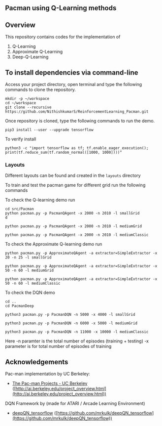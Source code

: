 ## Pacman using Q-Learning methods

## Overview

This repository contains codes for the implementation of 
1) Q-Learning
2) Approximate Q-Learning
3) Deep-Q-Learning



## To install dependencies via command-line

Access your project directory, open terminal and type the following commands to clone the repository.

```
mkdir -p ~/workspace
cd ~/workspace
git clone --recursive https://github.com/NithishkumarS/ReinforcementLearning_Pacman.git
```

Once repository is cloned, type the following commands to run the demo.

```
pip3 install --user --upgrade tensorflow
```
To verify install
```
python3 -c "import tensorflow as tf; tf.enable_eager_execution(); print(tf.reduce_sum(tf.random_normal([1000, 1000])))"
```

### Layouts
Different layouts can be found and created in the `layouts` directory


To train and test the pacman game for different grid run the following commands

To check the Q-learning demo run 
```
cd src/Pacman
python pacman.py -p PacmanQAgent -x 2000 -n 2010 -l smallGrid
d
```
```
python pacman.py -p PacmanQAgent -x 2000 -n 2010 -l mediumGrid
```
```
python pacman.py -p PacmanQAgent -x 2000 -n 2010 -l mediumClassic
```


To check the Approximate Q-learning demo run
```
python pacman.py -p ApproximateQAgent -a extractor=SimpleExtractor -x 20 -n 25 -l smallGrid
```
```
python pacman.py -p ApproximateQAgent -a extractor=SimpleExtractor -x 50 -n 60 -l mediumGrid
```
```
python pacman.py -p ApproximateQAgent -a extractor=SimpleExtractor -x 50 -n 60 -l mediumClassic
```

To check the DQN demo
```
cd ..
cd PacmanDeep

python3 pacman.py -p PacmanDQN -n 5000 -x 4000 -l smallGrid
```
```
python3 pacman.py -p PacmanDQN -n 6000 -x 5000 -l mediumGrid
```

```
python3 pacman.py -p PacmanDQN -n 11000 -x 10000 -l mediumClassic
```
Here -n paramter is the total number of episodes (training + testing)
     -x parameter is for total number of episodes of training

## Acknowledgements

Pac-man implementation by UC Berkeley:
* [The Pac-man Projects - UC Berkeley](http://ai.berkeley.edu/project_overview.html) ([http://ai.berkeley.edu/project_overview.html](http://ai.berkeley.edu/project_overview.html))


DQN Framework by  (made for ATARI / Arcade Learning Environment)
* [deepQN_tensorflow](https://github.com/mrkulk/deepQN_tensorflow) ([https://github.com/mrkulk/deepQN_tensorflow](https://github.com/mrkulk/deepQN_tensorflow))

